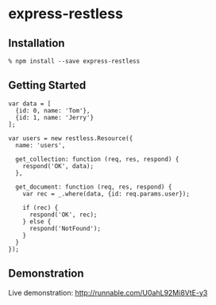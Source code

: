 express-restless
================

Installation
------------

    % npm install --save express-restless


Getting Started
---------------

    var data = [
      {id: 0, name: 'Tom'},
      {id: 1, name: 'Jerry'}
    ];

    var users = new restless.Resource({
      name: 'users',

      get_collection: function (req, res, respond) {
        respond('OK', data);
      },

      get_document: function (req, res, respond) {
        var rec = _.where(data, {id: req.params.user});

        if (rec) {
          respond('OK', rec);
        } else {
          respond('NotFound');
        }
      }
    });

Demonstration
-------------

Live demonstration: http://runnable.com/U0ahL92Mi8VtE-y3
